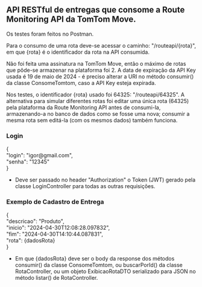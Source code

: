 ## API RESTful de entregas que consome a Route Monitoring API da TomTom Move.

Os testes foram feitos no Postman.

Para o consumo de uma rota deve-se acessar o caminho: "/routeapi/{rota}", em que {rota} é o identificador da rota na API consumida.

Não foi feita uma assinatura na TomTom Move, então o máximo de rotas que pôde-se armazenar na plataforma foi 2. A data de expiração da API Key usada é 19 de maio de 2024 - é preciso
alterar a URI no método consumir() da classe ConsomeTomtom, caso a API Key esteja expirada.

Nos testes, o identificador {rota} usado foi 64325: "/routeapi/64325". A alternativa para simular diferentes rotas foi editar uma única
rota (64325) pela plataforma da Route Monitoring API antes de consumi-la, armazenando-a no banco de dados como se fosse uma nova;
consumir a mesma rota sem editá-la (com os mesmos dados) também funciona.

### Login
{<br/>
    "login": "igor<i></i>@gmail.com",<br/>
    "senha": "12345"<br/>
}<br/>
- Deve ser passado no header "Authorization" o Token (JWT) gerado pela classe LoginController para todas as outras requisições.

### Exemplo de Cadastro de Entrega
{<br/>
    "descricao": "Produto",<br/>
    "inicio": "2024-04-30T12:08:28.097832",<br/>
    "fim": "2024-04-30T14:10:44.087831",<br/>
    "rota": {dadosRota}<br/>
}<br/>
- Em que {dadosRota} deve ser o body da response dos métodos consumir() da classe ConsomeTomtom, ou
 buscarPorId() da classe RotaController, ou um objeto ExibicaoRotaDTO serializado para JSON no método listar() de RotaController.
